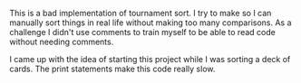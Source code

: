 This is a bad implementation of tournament sort.
I try to make so I can manually sort things in real life without making too many comparisons.
As a challenge I didn't use comments to train myself to be able to read code without needing comments.

I came up with the idea of starting this project while I was sorting a deck of cards.
The print statements make this code really slow.
